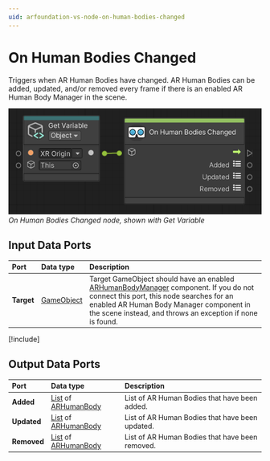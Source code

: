 ```yaml
---
uid: arfoundation-vs-node-on-human-bodies-changed
---
```

# On Human Bodies Changed

Triggers when AR Human Bodies have changed. AR Human Bodies can be added, updated, and/or removed every frame if there is an enabled AR Human Body Manager in the scene.

![On Human Bodies Changed](../../images/visual-scripting/vs-on-human-bodies-changed.png)<br/>*On Human Bodies Changed node, shown with Get Variable*

## Input Data Ports

| Port | Data type | Description |
| :--- | :-------- | :---------- |
| **Target** | [GameObject](xref:UnityEngine.GameObject) | Target GameObject should have an enabled [ARHumanBodyManager](xref:arfoundation-body-tracking#ar-human-body-manager-component) component. If you do not connect this port, this node searches for an enabled AR Human Body Manager component in the scene instead, and throws an exception if none is found. |

[!include[](snippets/get-variable-tip.md)]

## Output Data Ports

| Port | Data type | Description |
| :--- | :-------- | :---------- |
| **Added** | [List](xref:System.Collections.Generic.List`1) of [ARHumanBody](xref:UnityEngine.XR.ARFoundation.ARHumanBody) | List of AR Human Bodies that have been added. |
| **Updated** | [List](xref:System.Collections.Generic.List`1) of [ARHumanBody](xref:UnityEngine.XR.ARFoundation.ARHumanBody) | List of AR Human Bodies that have been updated. |
| **Removed** | [List](xref:System.Collections.Generic.List`1) of [ARHumanBody](xref:UnityEngine.XR.ARFoundation.ARHumanBody) | List of AR Human Bodies that have been removed. |
